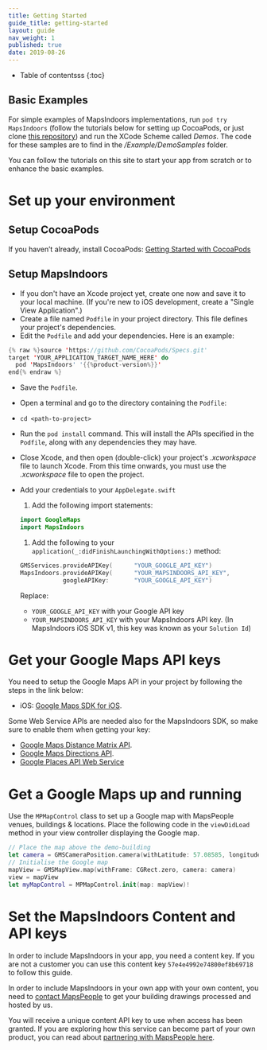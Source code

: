```yaml
---
title: Getting Started
guide_title: getting-started
layout: guide
nav_weight: 1
published: true
date: 2019-08-26
---
```


* Table of contentsss
{:toc}

## Basic Examples

For simple examples of MapsIndoors implementations, run `pod try MapsIndoors` (follow the tutorials below for setting up CocoaPods, or just clone [this repository](https://github.com/MapsIndoors/MapsIndoorsIOS/tree/SDK_V3)) and run the XCode Scheme called *Demos*. The code for these samples are to find in the */Example/DemoSamples* folder.

You can follow the tutorials on this site to start your app from scratch or to enhance the basic examples.

# Set up your environment

## Setup CocoaPods

If you haven’t already, install CocoaPods:
[Getting Started with CocoaPods](https://guides.cocoapods.org/using/getting-started.html)

## Setup MapsIndoors

* If you don't have an Xcode project yet, create one now and save it to your local machine. (If you're new to iOS development, create a "Single View Application".)
* Create a file named `Podfile` in your project directory. This file defines your project's dependencies.
* Edit the `Podfile` and add your dependencies. Here is an example:

```swift
{% raw %}source 'https://github.com/CocoaPods/Specs.git'
target 'YOUR_APPLICATION_TARGET_NAME_HERE' do
  pod 'MapsIndoors' '{{%product-version%}}'
end{% endraw %}
```

* Save the `Podfile`.
* Open a terminal and go to the directory containing the `Podfile`:
* `cd <path-to-project>`
* Run the `pod install` command. This will install the APIs specified in the `Podfile`, along with any dependencies they may have.
* Close Xcode, and then open (double-click) your project's *.xcworkspace* file to launch Xcode. From this time onwards, you must use the *.xcworkspace* file to open the project.
* Add your credentials to your `AppDelegate.swift`
  1. Add the following import statements:
    ```swift
    import GoogleMaps
    import MapsIndoors
    ```
  1. Add the following to your `application(_:didFinishLaunchingWithOptions:)` method:
    ```swift
    GMSServices.provideAPIKey(      "YOUR_GOOGLE_API_KEY")
    MapsIndoors.provideAPIKey(      "YOUR_MAPSINDOORS_API_KEY", 
                googleAPIKey:       "YOUR_GOOGLE_API_KEY")
    ```
    Replace:

    * `YOUR_GOOGLE_API_KEY` with your Google API key
    * `YOUR_MAPSINDOORS_API_KEY` with your MapsIndoors API key. (In MapsIndoors iOS SDK v1, this key was known as your `Solution Id`)

# Get your Google Maps API keys

You need to setup the Google Maps API in your project by following the steps in the link below:

* iOS: [Google Maps SDK for iOS](https://developers.google.com/maps/documentation/ios-sdk/start).

Some Web Service APIs are needed also for the MapsIndoors SDK, so make sure to enable them when getting your key:

* [Google Maps Distance Matrix API](https://developers.google.com/maps/documentation/distance-matrix/start).
* [Google Maps Directions API](https://developers.google.com/maps/documentation/directions/start).
* [Google Places API Web Service](https://developers.google.com/places/web-service/intro)

# Get a Google Maps up and running

Use the `MPMapControl` class to set up a Google map with MapsPeople venues, buildings & locations. Place the following code in the `viewDidLoad` method in your view controller displaying the Google map.

```swift
// Place the map above the demo-building
let camera = GMSCameraPosition.camera(withLatitude: 57.08585, longitude: 9.95751, zoom: 17)
// Initialise the Google map
mapView = GMSMapView.map(withFrame: CGRect.zero, camera: camera)
view = mapView
let myMapControl = MPMapControl.init(map: mapView)!
```

# Set the MapsIndoors Content and API keys

In order to include MapsIndoors in your app, you need a content key. If you are not a customer you can use this content key `57e4e4992e74800ef8b69718` to follow this guide.

In order to include MapsIndoors in your own app with your own content, you need to [contact MapsPeople](https://resources.mapspeople.com/contact-us) to get your building drawings processed and hosted by us.

You will receive a unique content API key to use when access has been granted. If you are exploring how this service can become part of your own product, you can read about [partnering with MapsPeople here](https://www.mapspeople.com/become-a-partner).
